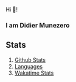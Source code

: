 Hi 👋!
### I am Didier Munezero

## Stats

1. [Github Stats](https://github-readme-stats.vercel.app/api?username=didiermun&show_icons=true&count_private=true)
2. [Languages](https://github-readme-stats.vercel.app/api/top-langs/?username=didiermun&langs_count=10&layout=compact&count_private=true)
3. [Wakatime Stats](https://wakatime.com/@didiermun)
